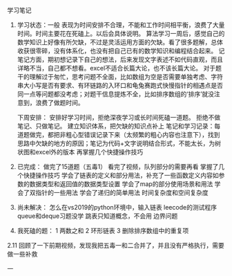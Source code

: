 学习笔记
1. 学习状态：一般
    表现为时间安排不合理，不能和工作时间相平衡，浪费了大量时间。时间主要花在死磕上。以后会具体说明。
    算法学习一周后，感觉自己的数学知识上好像有所欠缺，不过是灵活运用方面的欠缺。看了很多题解，总体收获很零碎，没有体系化，也没有把自己已有的数学知识和编程结合起来。
    记笔记方面，期初想记录下自己的想法，后来发现文字表述不如代码直观，而且详略不当，自己都不想看。excel不适合长篇大论，也不该长篇大论。
    对于题干的理解过于匆忙，思考问题不全面，比如数组为空是否需要单独考虑、字符串大小写是否有要求、有环链路的入环口和龟兔赛跑式快慢指针的相遇点是否同一点等问题都没考虑；对题干信息提炼不全，比如排序数组的‘排序’就没注意到，浪费了做题时间。
    
    下周安排：
    安排好学习时间，拒绝深夜学习或长时间死磕一道题。
    拒绝不做笔记、只做笔记。
    建立知识体系，把欠缺的知识点补上
    笔记和学习记录：每道题做完，都把非粗心型错误记录下来（太频繁的粗心内容也注意下），找到思路中欠缺的地方的原因；笔记为代码+文字说明结合形式，不能太长，为树状图和excel外的版本
    再掌握几个快捷操作技巧

2. 已完成：
    做完了15道题（五毒1）
    看完了视频，队列部分的需要再看
    掌握了几个快捷操作技巧
    学会了链表的定义和部分用法，补充了一些函数定义内容如参数的数据类型和返回值的数据类型设置
    学会了map的部分使用场景和用法
    学会了双指针的一些用法
    学会了递归的简单用法
    时间复杂度和空间复杂度

3. 尚未解决：
    怎么在vs2019的python环境中，输入链表
    leecode的测试程序
    queue和deque习题没学
    跳表只知道概念，不会用
    边界问题

4. 我死磕的题：
    1 两数之和
    2 环形链表
    3 删除排序数组中的重复项


2.11
    回顾了一下前期视频，发现我把五毒一和二合并了，并且没有严格执行，需要做一些补救

一 




